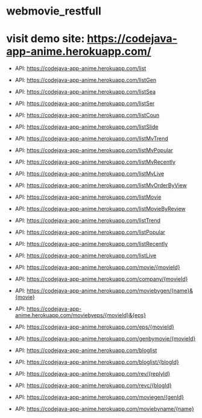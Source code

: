 # webmovie_restfull
# visit demo site: https://codejava-app-anime.herokuapp.com/

- API: 	https://codejava-app-anime.herokuapp.com/list 

- API: 	https://codejava-app-anime.herokuapp.com/listGen

- API: 	https://codejava-app-anime.herokuapp.com/listSea
	
- API: 	https://codejava-app-anime.herokuapp.com/listSer


- API: 	https://codejava-app-anime.herokuapp.com/listCoun
	

- API: 	https://codejava-app-anime.herokuapp.com/listSlide


- API: 	https://codejava-app-anime.herokuapp.com/listMvTrend


- API: 	https://codejava-app-anime.herokuapp.com/listMvPopular
	

- API: 	https://codejava-app-anime.herokuapp.com/listMvRecently
	

- API: 	https://codejava-app-anime.herokuapp.com/listMvLive
	
- API: 	https://codejava-app-anime.herokuapp.com/listMvOrderByView
	

- API: 	https://codejava-app-anime.herokuapp.com/listMovie
	
- API: 	https://codejava-app-anime.herokuapp.com/listMovieByReview
	
- API: 	https://codejava-app-anime.herokuapp.com/listTrend

- API: 	https://codejava-app-anime.herokuapp.com/listPopular

- API: 	https://codejava-app-anime.herokuapp.com/listRecently

- API: 	https://codejava-app-anime.herokuapp.com/listLive

- API: 	https://codejava-app-anime.herokuapp.com/movie/{movieId}

- API: 	https://codejava-app-anime.herokuapp.com/company/{movieId}

- API: 	https://codejava-app-anime.herokuapp.com/moviebygen/{name}&{movie}
	
- API: 	https://codejava-app-anime.herokuapp.com/moviebyeps/{movieId}&{eps}

- API: 	https://codejava-app-anime.herokuapp.com/eps/{movieId}

- API: 	https://codejava-app-anime.herokuapp.com/genbymovie/{movieId}
	
- API: 	https://codejava-app-anime.herokuapp.com/bloglist
	
- API: 	https://codejava-app-anime.herokuapp.com/bloglist/{blogId}
	
- API: 	https://codejava-app-anime.herokuapp.com/rev/{replyId}
	
- API: 	https://codejava-app-anime.herokuapp.com/revc/{blogId}
	
- API: 	https://codejava-app-anime.herokuapp.com/moviegen/{genId}
	
- API: 	https://codejava-app-anime.herokuapp.com/moviebyname/{name}
